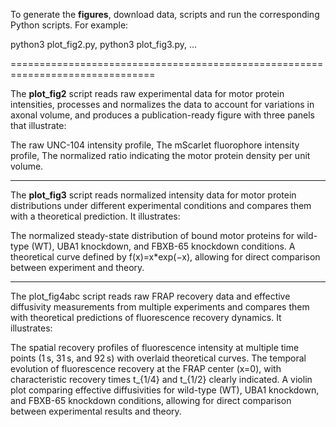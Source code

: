 To generate the **figures**, download data, scripts and run the corresponding Python scripts. For example:

python3 plot_fig2.py,
python3 plot_fig3.py, ...

===============================================================================

The **plot_fig2** script reads raw experimental data for motor protein intensities, processes and normalizes the data to account for variations in axonal volume, and produces a publication-ready figure with three panels that illustrate:

The raw UNC-104 intensity profile, The mScarlet fluorophore intensity profile, The normalized ratio indicating the motor protein density per unit volume.

-------------------------------------------------------------------------------------------------------------------

The **plot_fig3** script reads normalized intensity data for motor protein distributions under different experimental conditions and compares them with a theoretical prediction. It illustrates:

The normalized steady-state distribution of bound motor proteins for wild-type (WT), UBA1 knockdown, and FBXB-65 knockdown conditions. A theoretical curve defined by f(x)=x*exp(−x), allowing for direct comparison between experiment and theory.

-------------------------------------------------------------------------------------------------------------------

The plot_fig4abc script reads raw FRAP recovery data and effective diffusivity measurements from multiple experiments and compares them with theoretical predictions of fluorescence recovery dynamics. It illustrates:

The spatial recovery profiles of fluorescence intensity at multiple time points (1 s, 31 s, and 92 s) with overlaid theoretical curves. The temporal evolution of fluorescence recovery at the FRAP center (x=0), with characteristic recovery times t_{1/4} and t_{1/2} clearly indicated. A violin plot comparing effective diffusivities for wild-type (WT), UBA1 knockdown, and FBXB-65 knockdown conditions, allowing for direct comparison between experimental results and theory.
